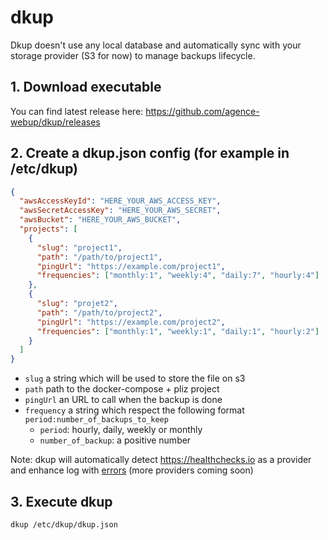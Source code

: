 # dkup

Dkup doesn't use any local database and automatically sync with your storage provider (S3 for now) to manage backups lifecycle.

## 1. Download executable 

You can find latest release here: https://github.com/agence-webup/dkup/releases

## 2. Create a dkup.json config (for example in /etc/dkup)

```json
{
  "awsAccessKeyId": "HERE_YOUR_AWS_ACCESS_KEY",
  "awsSecretAccessKey": "HERE_YOUR_AWS_SECRET",
  "awsBucket": "HERE_YOUR_AWS_BUCKET",
  "projects": [
    {
      "slug": "project1",
      "path": "/path/to/project1",
      "pingUrl": "https://example.com/project1",
      "frequencies": ["monthly:1", "weekly:4", "daily:7", "hourly:4"]
    },
    {
      "slug": "projet2",
      "path": "/path/to/project2",
      "pingUrl": "https://example.com/project2",
      "frequencies": ["monthly:1", "weekly:1", "daily:1", "hourly:2"]
    }
  ]
}
```

* `slug` a string which will be used to store the file on s3
* `path` path to the docker-compose + pliz project
* `pingUrl` an URL to call when the backup is done 
* `frequency` a string which respect the following format `period:number_of_backups_to_keep`
  * `period`: hourly, daily, weekly or monthly
  * `number_of_backup`: a positive number

Note: dkup will automatically detect https://healthchecks.io as a provider and enhance log with [errors](https://healthchecks.io/docs/attaching_logs/) (more providers coming soon)

## 3. Execute dkup

```
dkup /etc/dkup/dkup.json
```
